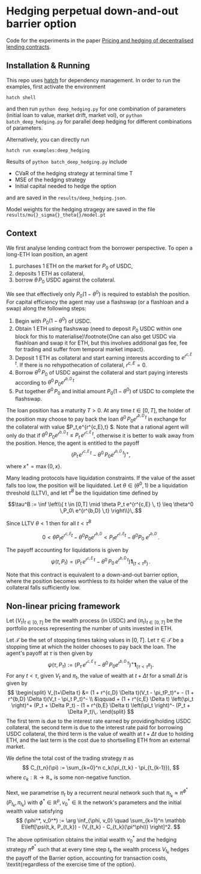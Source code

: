 # Hedging perpetual down-and-out barrier option

Code for the experiments in the paper [Pricing and hedging of decentralised lending contracts](https://arxiv.org/abs/2409.04233).

## Installation & Running

This repo uses [hatch](https://hatch.pypa.io/latest/) for dependency
management. In order to run the examples, first activate the environment

```
hatch shell
```

and then run `python deep_hedging.py` for one combination of parameters (initial loan to value, market drift, market vol),
or `python batch_deep_hedging.py` for parallel deep hedging for different combinations of parameters.

Alternatively, you can directly run
```
hatch run examples:deep_hedging
```

Results of `python batch_deep_hedging.py` include
- CVaR of the hedging strategy at terminal time T
- MSE of the hedging strategy
- Initial capital needed to hedge the option

and are saved in the  `results/deep_hedging.json`.

Model weights for the hedging stragegy are saved in the file `results/mu{}_sigma{}_theta{}/model.pt`


## Context

 We first analyse lending contract from the borrower perspective.
 To open a long-ETH loan position, an agent
 1. purchases 1 ETH on the market for $P_0$ of USDC,
 2. deposits 1 ETH as collateral,
 3. borrow $\theta \,P_0$ USDC against the collateral.

 We see that effectively only $P_0(1 - \theta^0)$ is required to establish the position. For capital efficiency the agent may use a flashswap (or a flashloan and a swap) along the following steps:
1. Begin with $P_0(1-\theta^0)$ of USDC.
2. Obtain 1 ETH using flashswap (need to deposit $P_0$ USDC within one block for this to materialise)\footnote{One can also get USDC via flashloan and swap it for ETH, but this involves additional gas fee, fee for trading and suffer from temporal market impact}.
3. Deposit 1 ETH as collateral and start earning interests according to $e^{r^{c,E}\,t}$. If there is no rehypothecation of collateral, $r^{c,E}=0$.
4. Borrow $\theta^0 \,P_0$ of USDC against the collateral and start paying interests according to $\theta^0 \,P_0 e^{r^{b,D}\, t}$
5. Put together $\theta^0 \,P_0$ and initial amount $P_0(1-\theta^0)$  of USDC to complete the flashswap.


The loan position has a maturity $T>0$.
At any time $t\in [0,T]$, the holder of the position may choose to pay back the loan $\theta^0 \,P_0 e^{r^{b,D}\, t}$ in exchange for the collateral with value $P_t\,e^{r^{c,E}\,t} $. Note that a rational agent will only do that if $\theta^0 \,P_0 e^{r^{b,D}\, t} \leq P_t\,e^{r^{c,E}\,t}$, otherwise it is better to walk away from the position.  Hence,   the agent is entitled to the  payoff
$$(P_t\,e^{r^{c,E}\,t} -\theta^0 \,P_0 e^{r^{b,D}\, t} )^{+},$$
 where $x^+ = \max\{0,x\}$.

 Many leading protocols have liquidation constraints.
 If the value of the asset falls too low, the position will be liquidated.
 Let $\theta \in (\theta^0,1)$ be a liquidation threshold (LLTV),
 and let $\tau^B$ be the liquidation time  defined by

$$\tau^B := \inf \left\\{ t \in [0,T] \mid \theta P_t e^{r^{c,E} \, t} \leq \theta^0 \,P_0\ e^{r^{b,D} \,t}  \right\\}\,.$$

Since LLTV $\theta<1$ then for all $t<\tau^B$

$$0< \theta P_t e^{r^{c,E} t} - \theta^0 P_0 e^{r^{b,D}} < P_t e^{r^{c,E} t} -  \theta^0 P_0\ e^{r^{b,D}}\,.
$$

The payoff accounting for liquidations is given by
$$\psi(t, P_t) = (P_t\,e^{r^{c,E}\,t} - \theta^0 \,P_0\,e^{r^{b,D}\, t} )\mathbf{1}_{\{t<\tau^B\}}\,.$$

Note that this contract is  equivalent to a down-and-out barrier option, where the position becomes worthless to its holder when the value of the collateral falls sufficiently low.

## Non-linear pricing framework
Let  $(V_t)_{t \in [0,T]}$ be the wealth process   (in USDC) and
$(\pi_t)_{t \in [0,T]}$
be the   portfolio process representing the number of units invested in ETH.

Let $\mathcal T$ be the set of stopping times taking values in $[0,T]$.
Let  $\tau \in \mathcal T$ be a stopping time
at which  the holder chooses to pay back the loan. The agent's   payoff at
$\tau$ is then given by
$$
 \psi(\tau, P_\tau) := (P_\tau \,e^{r^{c,E}\,\tau } -\theta^0 \,P_0 e^{r^{b,D}\, \tau } )^{+}\mathbf{1}_{\{\tau<\tau^B\}}.
$$
For any $t<\tau$,
given $V_{t}$ and $\pi_t$,
the value of wealth at ${t+\Delta t }$ for a small $\Delta t$ is given by
$$
\begin{split}
     V_{t+\Delta t} &= (1 + r^{c,D} \Delta t)(V_t - \pi_tP_t)^+ - (1 + r^{b,D} \Delta t)(V_t - \pi_t P_t)^- \\
    &\qquad + (1 + r^{c,E} \Delta t) \left(\pi_t \right)^+ (P_t + \Delta P_t) - (1 + r^{b,E} \Delta t) \left(\pi_t \right)^- (P_t + \Delta P_t)\,.
\end{split}
$$
The first term is  due to  the interest rate earned by providing/holding USDC collateral,
the second term is  due to the interest rate paid for  borrowing USDC collateral,
the third term is   the value of wealth  at $t+\Delta t$ due to holding   ETH,
and the last term is the cost due to shortselling ETH from an external market.

We define the total cost of the trading strategy $\pi$ as
$$
C_{t_n}(\pi) := \sum_{k=0}^n c_k(\pi_{t_k} - \pi_{t_{k-1}}),
$$
where $c_k : \mathbb R \rightarrow \mathbb R_+$ is some non-negative function.

Next, we parametrise $\pi_t$ by a recurrent neural network such that $\pi_{t_k} \approx \pi^{\phi^*}(P_{t_k}, \pi_{t_k})$ with $\phi^* \in \mathbb R^p, v_0^*\in \mathbb R$ the network's parameters and the initial wealth value satisfying
$$
(\phi^*, v_0^*) := \arg \inf_{\phi, v_0} \quad \sum_{k=1}^n \mathbb E\left[\psi(t_k, P_{t_k}) - (V_{t_k} - C_{t_k}(\pi^\phi)) \right]^2.
$$

The above optimisation obtains the initial wealth $v_0^*$ and the hedging strategy $\pi^{\phi^*}$ such that at every time step $t_k$ the wealth process $V_{t_k}$ hedges the payoff of the Barrier option, accounting for transaction costs, \textit{regardless of the exercise time of the option}.
